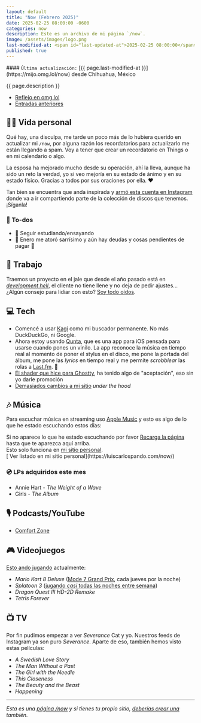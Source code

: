 ```yaml
---
layout: default
title: "Now (Febrero 2025)"
date: 2025-02-25 08:00:00 -0600
categories: now
description: Este es un archivo de mi página `/now`.
image: /assets/images/logo.png
last-modified-at: <span id="last-updated-at">2025-02-25 08:00:00</span>
published: true
---
```


<div class="card last-updated my-3 text-center">
<div class="card-body rounded">
#### <code>Última actualización:</code> [{{ page.last-modified-at }}](https://mijo.omg.lol/now) desde Chihuahua, México
</div>
</div>

<p class="text-center">{{ page.description }}</p>

<div class="text-center">
<ul class="list-inline">
<li class="list-inline-item">
<a class="btn btn-primary btn-sm" href="https://mijo.omg.lol/now">
<i class="fa-solid fa-heart"></i> Reflejo en omg.lol
</a>
</li>
<li class="list-inline-item">
<a class="btn btn-primary btn-sm" href="https://luiscarlospando.com/category/now/">
<i class="fa-solid fa-list-ul"></i> Entradas anteriores
</a>
</li>
</ul>
</div>

## 👦🏻 Vida personal
Qué hay, una disculpa, me tarde un poco más de lo hubiera querido en actualizar mi `/now`, por alguna razón los recordatorios para actualizarlo me están llegando a spam. Voy a tener que crear un recordatorio en Things o en mi calendario o algo.

La esposa ha mejorado mucho desde su operación, ahí la lleva, aunque ha sido un reto la verdad, yo si veo mejoría en su estado de ánimo y en su estado físico. Gracias a todos por sus oraciones por ella. ❤️

Tan bien se encuentra que anda inspirada y [armó esta cuenta en Instagram](https://www.instagram.com/thearsonette/) donde va a ir compartiendo parte de la colección de discos que tenemos. ¡Síganla!

### 📝 To-dos
- 🎸 Seguir estudiando/ensayando
- 💸 Enero me atoró sarrísimo y aún hay deudas y cosas pendientes de pagar 🫠

## 💼 Trabajo
Traemos un proyecto en el jale que desde el año pasado está en *[development hell](https://es.wikipedia.org/wiki/Infierno_del_desarrollo)*, el cliente no tiene llene y no deja de pedir ajustes... ¿Algún consejo para lidiar con esto? [Soy todo oídos](https://luiscarlospando.com/contacto).

## 💻 Tech
- Comencé a usar [Kagi](https://kagi.com/) como mi buscador permanente. No más DuckDuckGo, ni Google.
- Ahora estoy usando [Qunta](https://apps.apple.com/us/app/quanta-vinyl-companion/id1600262501), que es una app para iOS pensada para usarse cuando pones un vinilo. La app reconoce la música en tiempo real al momento de poner el stylus en el disco, me pone la portada del álbum, me pone las *lyrics* en tiempo real y me permite *scrobblear* las rolas a [Last.fm](https://last.fm/user/luiscarlospando). 🤩
- [El shader que hice para Ghostty](https://github.com/luiscarlospando/crt-shader-with-chromatic-aberration-glow-scanlines-dot-matrix), ha tenido algo de "aceptación", eso sin yo darle promoción
- [Demasiados cambios a mi sitio](https://github.com/luiscarlospando/luiscarlospando.com/releases) *under the hood*

## 🎶 Música
Para escuchar música en streaming uso [Apple Music](https://music.apple.com/profile/luiscarlospando) y esto es algo de lo que he estado escuchando estos días:

<ul id="lastfm-top-artists"></ul>

<div class="card">
<div class="card-body rounded text-center">
Si no aparece lo que he estado escuchando por favor <a class="btn btn-primary btn-sm" href="javascript:void(0)" onclick="location.reload(); return false;"><i class="fa-solid fa-rotate-right"></i> Recarga la página</a> hasta que te aparezca aquí arriba.
<br>
Esto solo funciona en <a href="https://luiscarlospando.com/now/">mi sitio personal</a>.
</div>
</div>

<span class="omg-lol-now-page-element">
[<i class="fa-solid fa-up-right-from-square"></i> Ver listado en mi sitio personal](https://luiscarlospando.com/now/)
</span>

### 💿 LPs adquiridos este mes
- Annie Hart - *The Weight of a Wave*
- Girls - *The Album*

## 🎙 Podcasts/YouTube
- [Comfort Zone](https://www.youtube.com/watch?v=3a3PPMFP-co)

## 🎮 Videojuegos
[Esto ando jugando](https://luiscarlospando.com/games) actualmente:

- *Mario Kart 8 Deluxe* ([Mode 7 Grand Prix](https://luiscarlospando.com/games/mario-kart/), cada jueves por la noche)
- *Splatoon 3* ([jugando *casi* todas las noches entre semana](https://luiscarlospando.com/games/splatoon/))
- *Dragon Quest III HD-2D Remake*
- *Tetris Forever*

## 📺 TV
Por fin pudimos empezar a ver *Severance* Cat y yo. Nuestros feeds de Instagram ya son puro *Severance*. Aparte de eso, también hemos visto estas películas:

- *A Swedish Love Story*
- *The Man Without a Past*
- *The Girl with the Needle*
- *This Closeness*
- *The Beauty and the Beast*
- *Happening*

---

*Esta es una [página /now](https://nownownow.com/about) y si tienes tu propio sitio, [deberías crear una](https://nownownow.com/about) también.*

